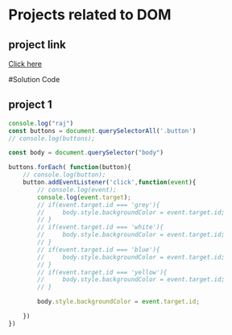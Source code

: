 # Projects related to DOM

## project link
[Click here](https://stackblitz.com/edit/dom-project-chaiaurcode?file=index.html)


#Solution Code

## project 1

```javascript
console.log("raj")
const buttons = document.querySelectorAll('.button')
// console.log(buttons);

const body = document.querySelector("body")

buttons.forEach( function(button){
    // console.log(button);
    button.addEventListener('click',function(event){
        // console.log(event);
        console.log(event.target);
        // if(event.target.id === 'grey'){
        //     body.style.backgroundColor = event.target.id;
        // }
        // if(event.target.id === 'white'){
        //     body.style.backgroundColor = event.target.id;
        // }
        // if(event.target.id === 'blue'){
        //     body.style.backgroundColor = event.target.id;
        // }
        // if(event.target.id === 'yellow'){
        //     body.style.backgroundColor = event.target.id;
        // }

        body.style.backgroundColor = event.target.id;

    })
})

```
